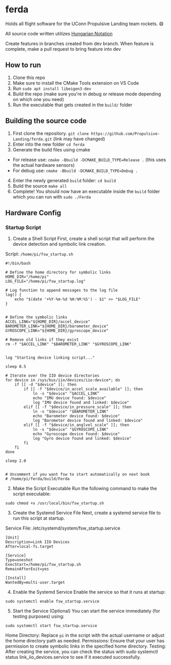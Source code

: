 # ferda
Holds all flight software for the UConn Propulsive Landing team rockets. :smile:

All source code written utilizes [Hungarian Notation](https://www.cse.iitk.ac.in/users/dsrkg/cs245/html/Guide.htm)

Create features in branches created from dev branch. When feature is complete, make a pull request to bring feature into dev

## How to run
1. Clone this repo
2. Make sure to install the CMake Tools extension on VS Code
3. Run `sudo apt install libeigen3-dev`
4. Build the repo (make sure you're in debug or release mode depending on which one you need)
5. Run the executable that gets created in the `build/` folder


## Building the source code
1. First clone the repository. `git clone https://github.com/Propulsive-Landing/ferda.git` (link may have changed)
2. Enter into the new folder `cd ferda`
3. Generate the build files using cmake
 - For release use: `cmake -Bbuild -DCMAKE_BUILD_TYPE=Release .` (this uses the actual hardware sensors)
 - For debug use: `cmake -Bbuild -DCMAKE_BUILD_TYPE=Debug .`
4. Enter the newly generated `build` folder: `cd build`
5. Build the source `make all`
6. Complete! You should now have an executable inside the `build` folder which you can run with `sudo ./Ferda`



## Hardware Config

### Startup Script
  1. Create a Shell Script
  First, create a shell script that will perform the device detection and symbolic link creation.
  
  Script: `/home/pi/fsw_startup.sh`

  ```
  #!/bin/bash
  
  # Define the home directory for symbolic links
  HOME_DIR="/home/pi"
  LOG_FILE="/home/pi/fsw_startup.log"
  
  # Log function to append messages to the log file
  log() {
      echo "$(date '+%Y-%m-%d %H:%M:%S') - $1" >> "$LOG_FILE"
  }
  
  
  # Define the symbolic links
  ACCEL_LINK="${HOME_DIR}/accel_device"
  BAROMETER_LINK="${HOME_DIR}/barometer_device"
  GYROSCOPE_LINK="${HOME_DIR}/gyroscope_device"
  
  # Remove old links if they exist
  rm -f "$ACCEL_LINK" "$BAROMETER_LINK" "$GYROSCOPE_LINK"
  
  
  log "Starting device linking script..."
  
  sleep 0.5
  
  # Iterate over the IIO device directories
  for device in /sys/bus/iio/devices/iio:device*; do
      if [[ -d "$device" ]]; then
          if [[ -f "$device/in_accel_scale_available" ]]; then
              ln -s "$device" "$ACCEL_LINK"
              echo "IMU device found: $device"
              log "IMU device found and linked: $device"
          elif [[ -f "$device/in_pressure_scale" ]]; then
              ln -s "$device" "$BAROMETER_LINK"
              echo "Barometer device found: $device"
              log "Barometer device found and linked: $device"
          elif [[ -f "$device/in_anglvel_scale" ]]; then
              ln -s "$device" "$GYROSCOPE_LINK"
              echo "Gyroscope device found: $device"
              log "Gyro device found and linked: $device"
          fi
      fi
  done
  
  sleep 2.0
  
  
  # Uncomment if you want fsw to start automatically on next book
  # /home/pi/ferda/build/Ferda

  ```

  2. Make the Script Executable
  Run the following command to make the script executable:

  ```
  sudo chmod +x /usr/local/bin/fsw_startup.sh
  ```

  3. Create the Systemd Service File
  Next, create a systemd service file to run this script at startup.

  Service File: /etc/systemd/system/fsw_startup.service

  ```
[Unit]
Description=Link IIO Devices
After=local-fs.target

[Service]
Type=oneshot
ExecStart=/home/pi/fsw_startup.sh
RemainAfterExit=yes

[Install]
WantedBy=multi-user.target

  ```

  4. Enable the Systemd Service
  Enable the service so that it runs at startup:

  ```
  sudo systemctl enable fsw_startup.service
  ```
  
  5. Start the Service (Optional)
  You can start the service immediately (for testing purposes) using:
  
  ```
  sudo systemctl start fsw_startup.service
  ```

  Home Directory: Replace `pi` in the script with the actual username or adjust the home directory path as needed.
  Permissions: Ensure that your user has permission to create symbolic links in the specified home directory.
  Testing: After creating the service, you can check the status with sudo systemctl status link_iio_devices.service to see if it executed successfully.
